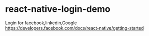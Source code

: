 # react-native-login-demo
Login for facebook,linkedin,Google
https://developers.facebook.com/docs/react-native/getting-started
